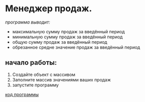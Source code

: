# Менеджер продаж.
*программа выводит:*
* максимальную сумму продаж за введённый период
* минимальную сумму продаж за введённый период
* общую сумму продаж за введённый период
* обрезанное средне значение продаж за введённый период 
## начало работы:
1. Создайте объект с массивом
1. Заполните массив значениями ваших продаж
1. запустите программу

[код программы](https://github.com/Pchelintcev/workHistory01.git)
